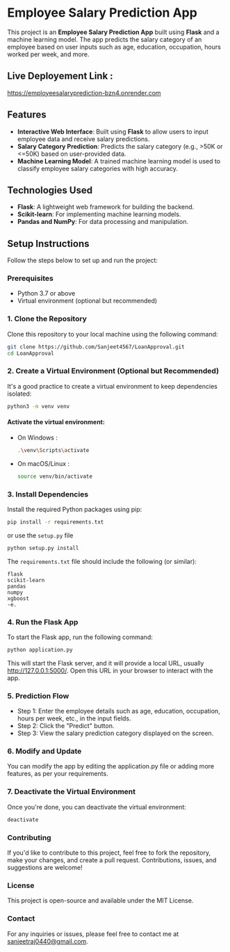 # Employee Salary Prediction App

This project is an **Employee Salary Prediction App** built using **Flask** and a machine learning model. The app predicts the salary category of an employee based on user inputs such as age, education, occupation, hours worked per week, and more.

## Live Deployement Link :
   https://employeesalaryprediction-bzn4.onrender.com

## Features
- **Interactive Web Interface**: Built using **Flask** to allow users to input employee data and receive salary predictions.
- **Salary Category Prediction**: Predicts the salary category (e.g., >50K or <=50K) based on user-provided data.
- **Machine Learning Model**: A trained machine learning model is used to classify employee salary categories with high accuracy.

## Technologies Used
- **Flask**: A lightweight web framework for building the backend.
- **Scikit-learn**: For implementing machine learning models.
- **Pandas and NumPy**: For data processing and manipulation.

## Setup Instructions

Follow the steps below to set up and run the project:

### Prerequisites
- Python 3.7 or above
- Virtual environment (optional but recommended)

### 1. Clone the Repository

Clone this repository to your local machine using the following command:

```bash
git clone https://github.com/Sanjeet4567/LoanApproval.git
cd LoanApproval
```
### 2. Create a Virtual Environment (Optional but Recommended)
It's a good practice to create a virtual environment to keep dependencies isolated:
```bash
python3 -m venv venv
```
#### Activate the virtual environment:
- On Windows :
    ```bash
    .\venv\Scripts\activate
    ```
- On macOS/Linux :
    ```bash
    source venv/bin/activate
    ```
### 3. Install Dependencies
Install the required Python packages using pip:
```bash
pip install -r requirements.txt
```
or use the `setup.py` file
```bash
python setup.py install
```
The `requirements.txt` file should include the following (or similar):

```plain
flask
scikit-learn
pandas
numpy
xgboost
-e.
```
### 4. Run the Flask App
To start the Flask app, run the following command:
```bash
python application.py
```
This will start the Flask server, and it will provide a local URL, usually http://127.0.0.1:5000/. Open this URL in your browser to interact with the app.
### 5. Prediction Flow
- Step 1: Enter the employee details such as age, education, occupation, hours per week, etc., in the input fields.
- Step 2: Click the "Predict" button.
- Step 3: View the salary prediction category displayed on the screen.

### 6. Modify and Update
You can modify the app by editing the application.py file or adding more features, as per your requirements.

### 7. Deactivate the Virtual Environment
Once you're done, you can deactivate the virtual environment:
```bash
deactivate
```

### Contributing
If you'd like to contribute to this project, feel free to fork the repository, make your changes, and create a pull request. Contributions, issues, and suggestions are welcome!

### License
This project is open-source and available under the MIT License.

### Contact
For any inquiries or issues, please feel free to contact me at sanjeetraj0440@gmail.com.
